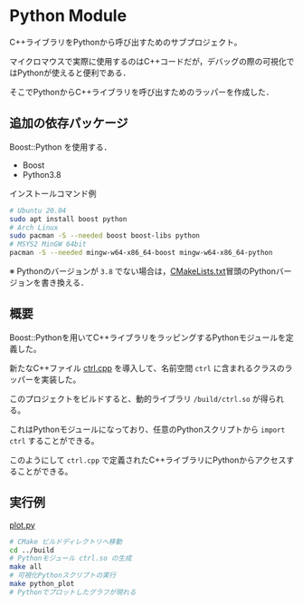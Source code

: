 # Python Module

C++ライブラリをPythonから呼び出すためのサブプロジェクト。

マイクロマウスで実際に使用するのはC++コードだが，デバッグの際の可視化ではPythonが使えると便利である．

そこでPythonからC++ライブラリを呼び出すためのラッパーを作成した．

## 追加の依存パッケージ

Boost::Python を使用する．

- Boost
- Python3.8

インストールコマンド例

```sh
# Ubuntu 20.04
sudo apt install boost python
# Arch Linux
sudo pacman -S --needed boost boost-libs python
# MSYS2 MinGW 64bit
pacman -S --needed mingw-w64-x86_64-boost mingw-w64-x86_64-python
```

※ Pythonのバージョンが `3.8` でない場合は，[CMakeLists.txt](CMakeLists.txt)冒頭のPythonバージョンを書き換える．

## 概要

Boost::Pythonを用いてC++ライブラリをラッピングするPythonモジュールを定義した。

新たなC++ファイル [ctrl.cpp](ctrl.cpp) を導入して、名前空間 `ctrl` に含まれるクラスのラッパーを実装した。

このプロジェクトをビルドすると、動的ライブラリ `/build/ctrl.so` が得られる。

これはPythonモジュールになっており、任意のPythonスクリプトから `import ctrl` することができる。

このようにして `ctrl.cpp` で定義されたC++ライブラリにPythonからアクセスすることができる。

## 実行例

[plot.py](plot.py)

```sh
# CMake ビルドディレクトリへ移動
cd ../build
# Pythonモジュール ctrl.so の生成
make all
# 可視化Pythonスクリプトの実行
make python_plot
# Pythonでプロットしたグラフが現れる
```
